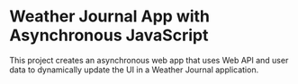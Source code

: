# Weather Journal App with Asynchronous JavaScript

This project creates an asynchronous web app that uses Web API and user data to dynamically update the UI in a Weather Journal application.